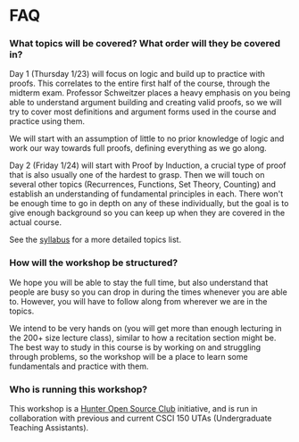 # FAQ


### What topics will be covered? What order will they be covered in?

Day 1 (Thursday 1/23) will focus on logic and build up to practice with proofs. This correlates to the entire first half of the course, through the midterm exam. Professor Schweitzer places a heavy emphasis on you being able to understand argument building and creating valid proofs, so we will try to cover most definitions and argument forms used in the course and practice using them.

We will start with an assumption of little to no prior knowledge of logic and work our way towards full proofs, defining everything as we go along.

Day 2 (Friday 1/24) will start with Proof by Induction, a crucial type of proof that is also usually one of the hardest to grasp. Then we will touch on several other topics (Recurrences, Functions, Set Theory, Counting) and establish an understanding of fundamental principles in each. There won't be enough time to go in depth on any of these individually, but the goal is to give enough background so you can keep up when they are covered in the actual course.

See the [syllabus](/syllabus) for a more detailed topics list. 


### How will the workshop be structured?

We hope you will be able to stay the full time, but also understand that people are busy so you can drop in during the times whenever you are able to. However, you will have to follow along from wherever we are in the topics.

We intend to be very hands on (you will get more than enough lecturing in the 200+ size lecture class), similar to how a recitation section might be. The best way to study in this course is by working on and struggling through problems, so the workshop will be a place to learn some fundamentals and practice with them.

### Who is running this workshop?

This workshop is a [Hunter Open Source Club](https://hunterosc.org/) initiative, and is run in collaboration with previous and current CSCI 150 UTAs (Undergraduate Teaching Assistants).
